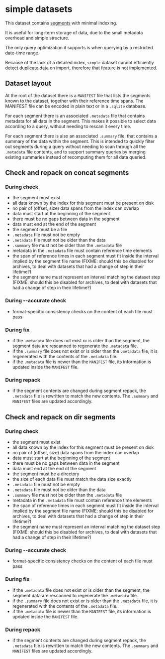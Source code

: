 # simple datasets

This dataset contains [segments](segments.md) with minimal indexing.

It is useful for long-term storage of data, due to the small metadata overhead
and simple structure.

The only query optimization it supports is when querying by a restricted
date-time range.

Because of the lack of a detailed index, `simple` dataset cannot efficiently
detect duplicate data on import, therefore that feature is not implemented.

## Dataset layout

At the root of the dataset there is a `MANIFEST` file that lists the segments
known to the dataset, together with their reference time spans. The MANIFEST
file can be encoded in plain text or in a `.sqlite` database.

For each segment there is an associated `.metadata` file that contains metadata
for all data in the segment. This makes it possible to select data according to
a query, without needing to rescan it every time.

For each segment there is also an associated `.summary` file, that contains a
summary of the data within the segment. This is intended to quickly filter out
segments during a query without needing to scan through all the `.metadata`
file contents, and to support summary queries by merging existing summaries
instead of recomputing them for all data queried.

## Check and repack on concat segments

### During check

- the segment must exist
- all data known by the index for this segment must be present on disk
- no pair of (offset, size) data spans from the index can overlap
- data must start at the beginning of the segment
- there must be no gaps between data in the segment
- data must end at the end of the segment
- the segment must be a file
- `.metadata` file must not be empty
- `.metadata` file must not be older than the data
- `.summary` file must not be older than the `.metadata` file
- metadata in the `.metadata` file must contain reference time elements
- the span of reference times in each segment must fit inside the interval
  implied by the segment file name (FIXME: should this be disabled for
  archives, to deal with datasets that had a change of step in their lifetime?)
- the segment name must represent an interval matching the dataset step
  (FIXME: should this be disabled for archives, to deal with datasets that had
  a change of step in their lifetime?)

### During --accurate check

- format-specific consistency checks on the content of each file must pass

### During fix

- if the `.metadata` file does not exist or is older than the segment, the
  segment data are rescanned to regenerate the `.metadata` file.
- if the `.summary` file does not exist or is older than the `.metadata` file,
  it is regenerated with the contents of the `.metadata` file.
- if the `.metadata` file is newer than the `MANIFEST` file, its information
  is updated inside the `MANIFEST` file.


### During repack

- if the segment contents are changed during segment repack, the
  `.metadata` file is rewritten to match the new contents. The `.summary` and
  `MANIFEST` files are updated accordingly.


## Check and repack on dir segments

### During check

- the segment must exist
- all data known by the index for this segment must be present on disk
- no pair of (offset, size) data spans from the index can overlap
- data must start at the beginning of the segment
- there must be no gaps between data in the segment
- data must end at the end of the segment
- the segment must be a directory
- the size of each data file must match the data size exactly
- `.metadata` file must not be empty
- `.metadata` file must not be older than the data
- `.summary` file must not be older than the `.metadata` file
- metadata in the `.metadata` file must contain reference time elements
- the span of reference times in each segment must fit inside the interval
  implied by the segment file name (FIXME: should this be disabled for
  archives, to deal with datasets that had a change of step in their lifetime?)
- the segment name must represent an interval matching the dataset step
  (FIXME: should this be disabled for archives, to deal with datasets that had
  a change of step in their lifetime?)

### During --accurate check

- format-specific consistency checks on the content of each file must pass

### During fix

- if the `.metadata` file does not exist or is older than the segment, the
  segment data are rescanned to regenerate the `.metadata` file.
- if the `.summary` file does not exist or is older than the `.metadata` file,
  it is regenerated with the contents of the `.metadata` file.
- if the `.metadata` file is newer than the `MANIFEST` file, its information
  is updated inside the `MANIFEST` file.


### During repack

- if the segment contents are changed during segment repack, the
  `.metadata` file is rewritten to match the new contents. The `.summary` and
  `MANIFEST` files are updated accordingly.